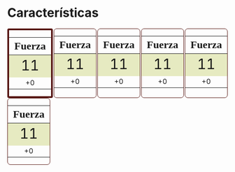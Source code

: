 # Características

<div style="display: flex; flex-wrap: wrap; justify-content: space-between;">
    <div style="border: 4px solid; border-radius: 0.25em; border-color: #571713; display: flex; align-content: center;">
        <table>
            <thead>
                <th style="font-family: 'Alegreya Sans SC'; font-size: 1.5em;">Fuerza</th>
            </thead>
            <tbody>
                <tr style="background-color: #e6eac1;">
                    <td style="text-align: center; font-size: 2em;">11</td>
                </tr>
                <tr>
                    <td style="text-align: center;">+0</td>
                </tr>
            </tbody>
        </table>
    </div>
    <div style="border: 1px solid; border-radius: 0.5em; border-color: #571713; display: flex; align-content: center;">
        <table>
            <thead>
                <th style="font-family: 'Alegreya Sans SC'; font-size: 1.5em;">Fuerza</th>
            </thead>
            <tbody>
                <tr style="background-color: #e6eac1;">
                    <td style="text-align: center; font-size: 2em;">11</td>
                </tr>
                <tr>
                    <td style="text-align: center;">+0</td>
                </tr>
            </tbody>
        </table>
    </div>
    <div style="border: 1px solid; border-radius: 0.5em; border-color: #571713; display: flex; align-content: center;">
        <table>
            <thead>
                <th style="font-family: 'Alegreya Sans SC'; font-size: 1.5em;">Fuerza</th>
            </thead>
            <tbody>
                <tr style="background-color: #e6eac1;">
                    <td style="text-align: center; font-size: 2em;">11</td>
                </tr>
                <tr>
                    <td style="text-align: center;">+0</td>
                </tr>
            </tbody>
        </table>
    </div>
    <div style="border: 1px solid; border-radius: 0.5em; border-color: #571713; display: flex; align-content: center;">
        <table>
            <thead>
                <th style="font-family: 'Alegreya Sans SC'; font-size: 1.5em;">Fuerza</th>
            </thead>
            <tbody>
                <tr style="background-color: #e6eac1;">
                    <td style="text-align: center; font-size: 2em;">11</td>
                </tr>
                <tr>
                    <td style="text-align: center;">+0</td>
                </tr>
            </tbody>
        </table>
    </div>
    <div style="border: 1px solid; border-radius: 0.5em; border-color: #571713; display: flex; align-content: center;">
        <table>
            <thead>
                <th style="font-family: 'Alegreya Sans SC'; font-size: 1.5em;">Fuerza</th>
            </thead>
            <tbody>
                <tr style="background-color: #e6eac1;">
                    <td style="text-align: center; font-size: 2em;">11</td>
                </tr>
                <tr>
                    <td style="text-align: center;">+0</td>
                </tr>
            </tbody>
        </table>
    </div>
    <div style="border: 1px solid; border-radius: 0.5em; border-color: #571713; display: flex; align-content: center;">
        <table>
            <thead>
                <th style="font-family: 'Alegreya Sans SC'; font-size: 1.5em;">Fuerza</th>
            </thead>
            <tbody>
                <tr style="background-color: #e6eac1;">
                    <td style="text-align: center; font-size: 2em;">11</td>
                </tr>
                <tr>
                    <td style="text-align: center;">+0</td>
                </tr>
            </tbody>
        </table>
    </div>
</div>